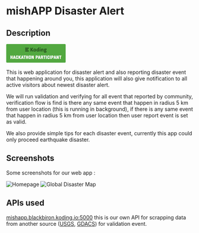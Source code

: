 # mishAPP Disaster Alert

## Description

[![Koding Hackathon](/images/badge.png?raw=true "Koding Hackathon")](https://koding.com/Hackathon)

This is web application for disaster alert and also reporting disaster event that happening around you, this application will also give notification to all active visitors about newest disaster alert.

We will run validation and verifying for all event that reported by community, verification flow is find is there any same event that happen in radius 5 km from user location (this is running in background), if there is any same event that happen in radius 5 km from user location then user report event is set as valid.

We also provide simple tips for each disaster event, currently this app could only proceed earthquake disaster.

## Screenshots

Some screenshots for our web app :

![Homepage](https://www.dropbox.com/s/vmblrpxk7ankrz9/Screenshot%202014-12-08%2014.40.49.png "Homepage")
![Global Disaster Map](https://www.dropbox.com/s/ejgen1n3ofbphpx/Screenshot%202014-12-08%2014.41.17.png "Global Disaster Map")

## APIs used

[mishapp.blackbiron.koding.io:5000](mishapp.blackbiron.koding.io:5000) this is our own API for scrapping data from another source ([USGS](http://usgs.gov), [GDACS](http://gdacs.org)) for validation event.
